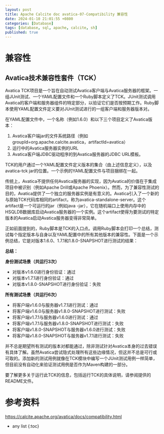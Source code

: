 ```yaml
---
layout: post
title: Apache Calcite doc avatica-07-Compatibility 兼容性
date: 2024-01-10 21:01:55 +0800
categories: [Database]
tags: [database, sql, apache, calcite, sh]
published: true
---
```


# 兼容性

## Avatica技术兼容性套件（TCK）
Avatica TCK项目是一个旨在自动测试Avatica客户端与Avatica服务器的框架。一组JUnit测试、一个YAML配置文件和一个Ruby脚本定义了TCK。JUnit测试调用Avatica的客户端和服务器组件的特定部分，以验证它们是否按预期工作。Ruby脚本使用YAML配置文件定义要对JUnit测试进行的一组客户端和服务器版本对。

在YAML配置文件中，一个名称（例如1.6.0）和以下三个项目定义了Avatica版本：

1. Avatica客户端jar的文件系统路径（例如groupId=org.apache.calcite.avatica，artifactId=avatica）
2. 运行中的Avatica服务器实例的URL
3. Avatica客户端JDBC驱动程序的到Avatica服务器的JDBC URL模板。

TCK的用户通过一个YAML配置文件定义版本的集合（由上述信息定义），以及avatica-tck jar的位置。一个示例的YAML配置文件与项目捆绑在一起。

传统上，Avatica不提供任何Avatica服务器的实现，因为Avatica的价值在于集成项目中被识别（例如Apache Drill或Apache Phoenix）。然而，为了兼容性测试的目的，Avatica提供了一个独立的服务器实例是有意义的。Avatica引入了一个新的与原始TCK代码库相同的artifact，称为avatica-standalone-server。这个artifact是一个可运行的jar（例如java -jar），它在随机端口上使用内存中的HSQLDB数据库启动Avatica服务器的一个实例。这个artifact使得为要测试的特定版本的Avatica启动Avatica服务器变得非常简单。

正如前面提到的，Ruby脚本是TCK的入口点。调用Ruby脚本会打印一个总结，测试每个指定版本与自身以及YAML配置中的所有其他版本的兼容性。下面是一个示例总结，它是对版本1.6.0、1.7.1和1.8.0-SNAPSHOT进行测试的结果：

**总结：**

**身份测试场景（共运行3次）**

* 对版本v1.6.0进行身份验证：通过
* 对版本v1.7.1进行身份验证：通过
* 对版本v1.8.0-SNAPSHOT进行身份验证：失败

**所有测试场景（共运行6次）**

* 将客户端v1.6.0与服务器v1.7.1进行测试：通过
* 将客户端v1.6.0与服务器v1.8.0-SNAPSHOT进行测试：失败
* 将客户端v1.7.1与服务器v1.6.0进行测试：通过
* 将客户端v1.7.1与服务器v1.8.0-SNAPSHOT进行测试：失败
* 将客户端v1.8.0-SNAPSHOT与服务器v1.6.0进行测试：失败
* 将客户端v1.8.0-SNAPSHOT与服务器v1.7.1进行测试：失败

并不总是期望所有测试的版本对都能通过，除非测试针对Avatica本身的过去错误有具体了解。虽然Avatica尝试隐式处理所有这些边缘情况，但这并不总是可行或可取的。添加新的测试用例就像在TCK模块中编写一个JUnit测试用例一样简单，但目前没有自动化来验证测试用例是否作为Maven构建的一部分。

要了解更多关于运行此TCK的信息，包括运行TCK的具体说明，请参阅提供的README文件。

# 参考资料

https://calcite.apache.org/avatica/docs/compatibility.html

* any list
{:toc}